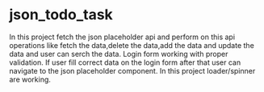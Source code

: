 # json_todo_task
In this project fetch the json placeholder api and perform on this api operations like fetch the data,delete the data,add the data and update the data and user can serch the data.
Login form working with proper validation.
If user fill correct data on the login form after that user can navigate to the json placeholder component.
In this project loader/spinner are working.
